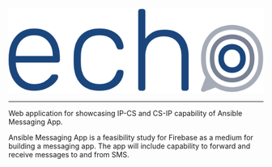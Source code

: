 <p align="center">
  <img src="https://github.com/eapesa/ansible-cms/raw/master/assets/images/ic_echo_name.png" />
</p>
<hr/>

Web application for showcasing IP-CS and CS-IP capability of Ansible Messaging App.

Ansible Messaging App is a feasibility study for Firebase as a medium for
building a messaging app. The app will include capability to forward and receive
messages to and from SMS.
